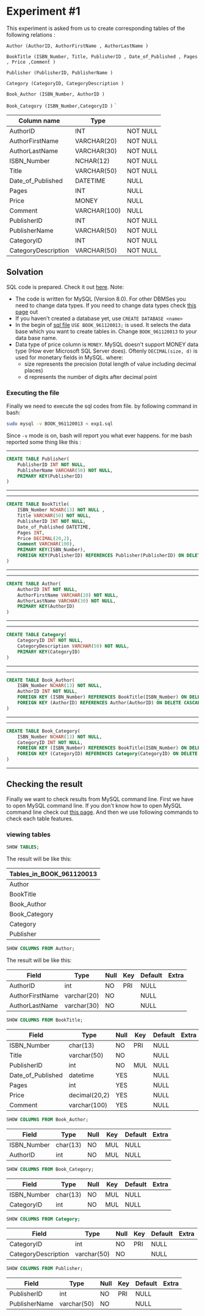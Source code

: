 # Experiment #1
This experiment is asked from us to create corresponding tables of the following relations :


`Author (AuthorID, AuthorFirstName , AuthorLastName )`

`BookTitle (ISBN_Number, Title, PublisherID , Date_of_Published , Pages , Price ,Comment )`

`Publisher (PublisherID, PublisherName )`

`Category (CategoryID, CategoryDescription )`

`Book_Author (ISBN_Number, AuthorID )`

`Book_Category (ISBN_Number,CategoryID )`
`

| Column name         | Type         |          |
| ------------------- | ------------ | -------- |
| AuthorID            | INT          | NOT NULL |
| AuthorFirstName     | VARCHAR(20)  | NOT NULL |
| AuthorLastName      | VARCHAR(30)  | NOT NULL |
| ISBN_Number         | NCHAR(12)    | NOT NULL |
| Title               | VARCHAR(50)  | NOT NULL |
| Date_of_Published   | DATETIME     | NULL     |
| Pages               | INT          | NULL     |
| Price               | MONEY        | NULL     |
| Comment             | VARCHAR(100) | NULL     |
| PublisherID         | INT          | NOT NULL |
| PublisherName       | VARCHAR(50)  | NOT NULL |
| CategoryID          | INT          | NOT NULL |
| CategoryDescription | VARCHAR(50)  | NOT NULL |

## Solvation
SQL code is prepared. Check it out [here](exp1.sql). 
Note:
 - The code is written for MySQL (Version 8.0).
For other DBMSes you need to change data types.
If you need to change data types check [this page](https://www.w3schools.com/sql/sql_datatypes.asp) out
 - If you haven't created a database yet, use `CREATE DATABASE <name>`
 - In the begin of [sql file](exp1.sql) 
`USE BOOK_961120013;`
is used. It selects the data base which you want to create tables in.
Change `BOOK_961120013` to your data base name.
 - Data type of price column is `MONEY`. 
MySQL doesn't support MONEY data type (How ever Microsoft SQL Server does).
Oftenly `DECIMAL(size, d)` is used for monetary fields in MySQL. where: 
    - size represents the precision (total length of value including decimal places)
    - d represents the number of digits after decimal point

### Executing the file
Finally we need to execute the sql codes from file. by following command in bash:
```bash
sudo mysql -v BOOK_961120013 < exp1.sql
```
Since `-v` mode is on, bash will report you what ever happens. 
for me bash reported some thing like this :

--------------
```sql
CREATE TABLE Publisher(
	PublisherID INT NOT NULL, 
	PublisherName VARCHAR(50) NOT NULL,
	PRIMARY KEY(PublisherID)
)
```
--------------

--------------
```sql
CREATE TABLE BookTitle(
	ISBN_Number NCHAR(13) NOT NULL ,
	Title VARCHAR(50) NOT NULL,
	PublisherID INT NOT NULL,
	Date_of_Published DATETIME,
	Pages INT,
	Price DECIMAL(20,2), 
	Comment VARCHAR(100),
	PRIMARY KEY(ISBN_Number),
	FOREIGN KEY(PublisherID) REFERENCES Publisher(PublisherID) ON DELETE CASCADE
)
```
--------------

--------------
```sql
CREATE TABLE Author(
	AuthorID INT NOT NULL,
	AuthorFirstName VARCHAR(20) NOT NULL, 
	AuthorLastName VARCHAR(30) NOT NULL,
	PRIMARY KEY(AuthorID)
)
```
--------------

--------------
```sql
CREATE TABLE Category(
	CategoryID INT NOT NULL,
	CategoryDescription VARCHAR(50) NOT NULL,
	PRIMARY KEY(CategoryID)
)
```
--------------

--------------
```sql
CREATE TABLE Book_Author(
	ISBN_Number NCHAR(13) NOT NULL,
	AuthorID INT NOT NULL,
	FOREIGN KEY (ISBN_Number) REFERENCES BookTitle(ISBN_Number) ON DELETE CASCADE,
	FOREIGN KEY (AuthorID) REFERENCES Author(AuthorID) ON DELETE CASCADE
)
```
--------------

--------------
```sql
CREATE TABLE Book_Category(
	ISBN_Number NCHAR(13) NOT NULL,
	CategoryID INT NOT NULL,
	FOREIGN KEY (ISBN_Number) REFERENCES BookTitle(ISBN_Number) ON DELETE CASCADE,
	FOREIGN KEY (CategoryID) REFERENCES Category(CategoryID) ON DELETE CASCADE
)
```
--------------

## Checking the result
Finally we want to check results from MySQL command line.
First we have to open MySQL command line.
If you don't know how to open MySQL command line check out
 [this page](https://dev.mysql.com/doc/refman/8.0/en/mysql.html).
And then we use following commands to check each table features. 

### viewing tables
```sql
SHOW TABLES;
```
The result will be like this:

| Tables_in_BOOK_961120013 |
| ------------------------ |
| Author                   |
| BookTitle                |
| Book_Author              |
| Book_Category            |
| Category                 |
| Publisher                |

```sql
SHOW COLUMNS FROM Author;
```
The result will be like this:

| Field           | Type        | Null | Key | Default | Extra |
| ----------------|-------------|------|-----|---------|-------|
| AuthorID        | int         | NO   | PRI | NULL    |       |
| AuthorFirstName | varchar(20) | NO   |     | NULL    |       |
| AuthorLastName  | varchar(30) | NO   |     | NULL    |       |


```sql
SHOW COLUMNS FROM BookTitle;
```
| Field             | Type          | Null | Key | Default | Extra |
|-------------------|---------------|------|-----|---------|-------|
| ISBN_Number       | char(13)      | NO   | PRI | NULL    |       |
| Title             | varchar(50)   | NO   |     | NULL    |       |
| PublisherID       | int           | NO   | MUL | NULL    |       |
| Date_of_Published | datetime      | YES  |     | NULL    |       |
| Pages             | int           | YES  |     | NULL    |       |
| Price             | decimal(20,2) | YES  |     | NULL    |       |
| Comment           | varchar(100)  | YES  |     | NULL    |       |

```sql
SHOW COLUMNS FROM Book_Author;
```

| Field       | Type     | Null | Key | Default | Extra |
|-------------|----------|------|-----|---------|-------|
| ISBN_Number | char(13) | NO   | MUL | NULL    |       |
| AuthorID    | int      | NO   | MUL | NULL    |       |


```sql
SHOW COLUMNS FROM Book_Category;
```

| Field       | Type     | Null | Key | Default | Extra |
|-------------|----------|------|-----|---------|-------|
| ISBN_Number | char(13) | NO   | MUL | NULL    |       |
| CategoryID  | int      | NO   | MUL | NULL    |       |


```sql
SHOW COLUMNS FROM Category;
```
| Field               | Type        | Null | Key | Default | Extra |
|---------------------|-------------|------|-----|---------|-------|
| CategoryID          | int         | NO   | PRI | NULL    |       |
| CategoryDescription | varchar(50) | NO   |     | NULL    |       |

```sql
SHOW COLUMNS FROM Publisher;
```
| Field         | Type        | Null | Key | Default | Extra |
|---------------|-------------|------|-----|---------|-------|
| PublisherID   | int         | NO   | PRI | NULL    |       |
| PublisherName | varchar(50) | NO   |     | NULL    |       |
